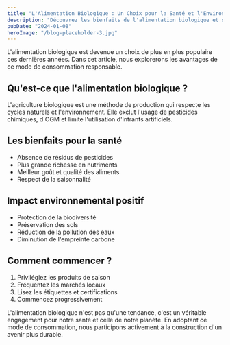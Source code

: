 ```yaml
---
title: "L'Alimentation Biologique : Un Choix pour la Santé et l'Environnement"
description: "Découvrez les bienfaits de l'alimentation biologique et son impact positif sur notre santé et notre planète"
pubDate: "2024-01-08"
heroImage: "/blog-placeholder-3.jpg"
---
```


L'alimentation biologique est devenue un choix de plus en plus populaire ces dernières années. Dans cet article, nous explorerons les avantages de ce mode de consommation responsable.

## Qu'est-ce que l'alimentation biologique ?

L'agriculture biologique est une méthode de production qui respecte les cycles naturels et l'environnement. Elle exclut l'usage de pesticides chimiques, d'OGM et limite l'utilisation d'intrants artificiels.

## Les bienfaits pour la santé

- Absence de résidus de pesticides
- Plus grande richesse en nutriments
- Meilleur goût et qualité des aliments
- Respect de la saisonnalité

## Impact environnemental positif

- Protection de la biodiversité
- Préservation des sols
- Réduction de la pollution des eaux
- Diminution de l'empreinte carbone

## Comment commencer ?

1. Privilégiez les produits de saison
2. Fréquentez les marchés locaux
3. Lisez les étiquettes et certifications
4. Commencez progressivement

L'alimentation biologique n'est pas qu'une tendance, c'est un véritable engagement pour notre santé et celle de notre planète. En adoptant ce mode de consommation, nous participons activement à la construction d'un avenir plus durable.
